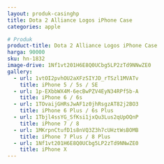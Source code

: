 ```yaml
---
layout: produk-casinghp
title: Dota 2 Alliance Logos iPhone Case
categories: apple

# Produk
product-title: Dota 2 Alliance Logos iPhone Case
harga: 90000
sku: hn-1832
image-drive: 1Nf1vt201H6E8Q0UCbg5LP2zTd9NNwZE0
gallery:
  - url: 1vtOI2pvhOU2aXFzSIYJD_rTSzl1MVATv
    title: iPhone 5 / 5s / SE
  - url: 1p-EXbbWX4M-6ecBwPZV4EyN34RPf5b-A
    title: iPhone 6 / 6s
  - url: 1TOvaijGHRsJwAF1z0jhRsgzAT82j2BO3
    title: iPhone 6 Plus / 6s Plus
  - url: 1Tbjl4ssYG_SfKsi1jxQu3Lus2qUpOQnP
    title: iPhone 7 / 8
  - url: 1MKrpnCtufD1s8nVQ3Z3h7cUHztWsBOMB
    title: iPhone 7 Plus / 8 Plus
  - url: 1Nf1vt201H6E8Q0UCbg5LP2zTd9NNwZE0
    title: iPhone X
---
```

